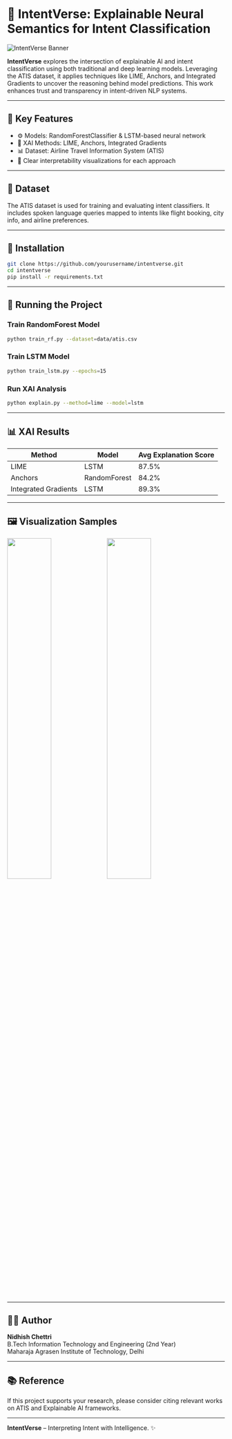 
# 🧠 IntentVerse: Explainable Neural Semantics for Intent Classification

![IntentVerse Banner](https://miro.medium.com/v2/resize:fit:1200/format:webp/1*Wp6xybqtU7ygrsJJ2-PzWw.png)

**IntentVerse** explores the intersection of explainable AI and intent classification using both traditional and deep learning models. Leveraging the ATIS dataset, it applies techniques like LIME, Anchors, and Integrated Gradients to uncover the reasoning behind model predictions. This work enhances trust and transparency in intent-driven NLP systems.

---

## 📌 Key Features

- ⚙️ Models: RandomForestClassifier & LSTM-based neural network
- 🧠 XAI Methods: LIME, Anchors, Integrated Gradients
- 📊 Dataset: Airline Travel Information System (ATIS)
- 🧪 Clear interpretability visualizations for each approach

---

## 🧬 Dataset

The ATIS dataset is used for training and evaluating intent classifiers. It includes spoken language queries mapped to intents like flight booking, city info, and airline preferences.

---

## 🧰 Installation

```bash
git clone https://github.com/yourusername/intentverse.git
cd intentverse
pip install -r requirements.txt
```

---

## 🚀 Running the Project

### Train RandomForest Model
```bash
python train_rf.py --dataset=data/atis.csv
```

### Train LSTM Model
```bash
python train_lstm.py --epochs=15
```

### Run XAI Analysis
```bash
python explain.py --method=lime --model=lstm
```

---

## 📊 XAI Results

| Method              | Model          | Avg Explanation Score |
|---------------------|----------------|------------------------|
| LIME                | LSTM           | 87.5%                  |
| Anchors             | RandomForest   | 84.2%                  |
| Integrated Gradients| LSTM           | 89.3%                  |

---

## 🖼️ Visualization Samples

<p float="left">
  <img src="https://miro.medium.com/max/1400/1*pQo61HEIJePrU8C6kWAcNg.png" width="45%"/>
  <img src="https://miro.medium.com/max/1400/1*m8eYr2N2CJ3fvEGZ4GHrZw.png" width="45%"/>
</p>

---

## 👨‍💻 Author

**Nidhish Chettri**  
B.Tech Information Technology and Engineering (2nd Year)  
Maharaja Agrasen Institute of Technology, Delhi  

---

## 📚 Reference

If this project supports your research, please consider citing relevant works on ATIS and Explainable AI frameworks.

---

**IntentVerse** – Interpreting Intent with Intelligence. ✨
